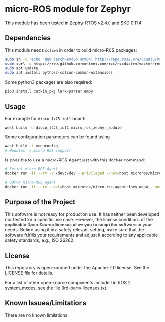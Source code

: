 # micro-ROS module for Zephyr

This module has been tested in Zephyr RTOS v2.4.0 and SKD 0.11.4

## Dependencies

This module needs `colcon` in order to build micro-ROS packages:

<!-- apt install lsb-release git -->
```bash
sudo sh -c 'echo "deb [arch=amd64,arm64] http://repo.ros2.org/ubuntu/main `lsb_release -cs` main" > /etc/apt/sources.list.d/ros2-latest.list'
sudo curl -s https://raw.githubusercontent.com/ros/rosdistro/master/ros.asc | sudo apt-key add -
sudo apt update
sudo apt install python3-colcon-common-extensions
```

Some python3 packages are also required:

```bash
pip3 install catkin_pkg lark-parser empy
```

## Usage

For example for `disco_l475_iot1` board:

```bash
west build -b disco_l475_iot1 micro_ros_zephyr_module
```

Some configuration parameters can be found using:

```bash
west build -t menuconfig
# Modules -> micro-ROS support 
```

Is possible to use a micro-ROS Agent just with this docker command:

```bash
# Serial micro-ROS Agent
docker run -it --rm -v /dev:/dev --privileged --net=host microros/micro-ros-agent:foxy serial --dev [YOUR BOARD PORT] -v6

# UDPv4 micro-ROS Agent
docker run -it --rm --net=host microros/micro-ros-agent:foxy udp4 --port 8888 -v6

```

## Purpose of the Project

This software is not ready for production use. It has neither been developed nor
tested for a specific use case. However, the license conditions of the
applicable Open Source licenses allow you to adapt the software to your needs.
Before using it in a safety relevant setting, make sure that the software
fulfills your requirements and adjust it according to any applicable safety
standards, e.g., ISO 26262.

## License

This repository is open-sourced under the Apache-2.0 license. See the [LICENSE](LICENSE) file for details.

For a list of other open-source components included in ROS 2 system_modes,
see the file [3rd-party-licenses.txt](3rd-party-licenses.txt).

## Known Issues/Limitations

There are no known limitations.
